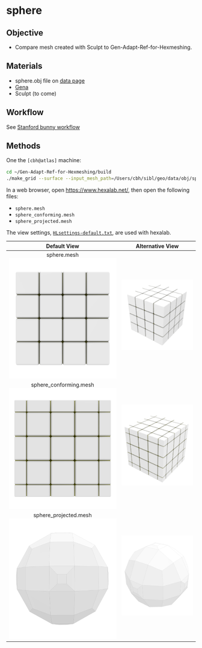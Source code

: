 
# sphere

## Objective

* Compare mesh created with Sculpt to Gen-Adapt-Ref-for-Hexmeshing.

## Materials

* sphere.obj file on [data page](../../data/obj/README.md)
* [Gena](../../doc/cinolib/gena.md)
* Sculpt (to come)

## Workflow

See [Stanford bunny workflow](https://github.com/sandialabs/sibl/blob/master/geo/doc/cinolib/bunny.md#workflow)

## Methods

One the `[cbh@atlas]` machine:

```bash
cd ~/Gen-Adapt-Ref-for-Hexmeshing/build
./make_grid --surface --input_mesh_path=/Users/cbh/sibl/geo/data/obj/sphere.obj --output_grid_path=/Users/cbh/sibl/geo/data/mesh/sphere.mesh --use_octree --project_mesh=true
```

In a web browser, open https://www.hexalab.net/, then open the following files:

* `sphere.mesh`
* `sphere_conforming.mesh`
* `sphere_projected.mesh`

The view settings,
[`HLsettings-default.txt`](fig/HLsettings-default.txt),
are used with hexalab.

| Default View | Alternative View |
|:--:|:--:|
| sphere.mesh</br> ![](fig/sphere-default.png) | ![](fig/sphere-alt.png) |
| sphere_conforming.mesh</br> ![](fig/sphere-conforming-default.png) | ![](fig/sphere-conforming-alt.png) |
| sphere_projected.mesh ![](fig/sphere-projected-default.png) | ![](fig/sphere-projected-alt.png) |

